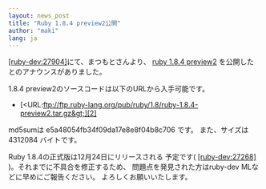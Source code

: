 ```yaml
---
layout: news_post
title: "Ruby 1.8.4 preview2公開"
author: "maki"
lang: ja
---
```


[\[ruby-dev:27904\]][1]にて、まつもとさんより、 [ruby 1.8.4 preview2][2]
を公開したとのアナウンスがありました。

1\.8.4 preview2のソースコードは以下のURLから入手可能です。

* [&lt;URL:ftp://ftp.ruby-lang.org/pub/ruby/1.8/ruby-1.8.4-preview2.tar.gz&gt;][2]

md5sumは e5a48054fb34f09da17e8e8f04b8c706 です。 また、サイズは 4312084 バイトです。

Ruby 1.8.4の正式版は12月24日にリリースされる 予定です( [\[ruby-dev:27268\]][3]
)。それまでに不具合を修正するため、 問題点を発見された方はruby-dev MLなどに早めにご報告ください。 よろしくお願いいたします。



[1]: http://blade.nagaokaut.ac.jp/cgi-bin/scat.rb/ruby/ruby-dev/27904
[2]: ftp://ftp.ruby-lang.org/pub/ruby/1.8/ruby-1.8.4-preview2.tar.gz
[3]: http://blade.nagaokaut.ac.jp/cgi-bin/scat.rb/ruby/ruby-dev/27268

